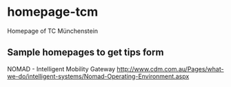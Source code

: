 # homepage-tcm
Homepage of TC Münchenstein

## Sample homepages to get tips form
NOMAD​​​ - Intelligent Mobility Gateway
  http://www.cdm.com.au/Pages/what-we-do/intelligent-systems/Nomad-Operating-Environment.aspx